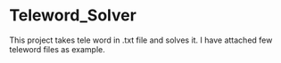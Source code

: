 # Teleword_Solver
This project takes tele word in .txt file and solves it.
I have attached few teleword files as example.
